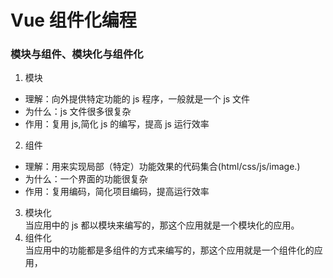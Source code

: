 # Vue 组件化编程

### 模块与组件、模块化与组件化

1. 模块

- 理解：向外提供特定功能的 js 程序，一般就是一个 js 文件
- 为什么：js 文件很多很复杂
- 作用：复用 js,简化 js 的编写，提高 js 运行效率

2. 组件

- 理解：用来实现局部（特定）功能效果的代码集合(html/css/js/image.)
- 为什么：一个界面的功能很复杂
- 作用：复用编码，简化项目编码，提高运行效率

3. 模块化  
   当应用中的 js 都以模块来编写的，那这个应用就是一个模块化的应用。
4. 组件化  
   当应用中的功能都是多组件的方式来编写的，那这个应用就是一个组件化的应用，
